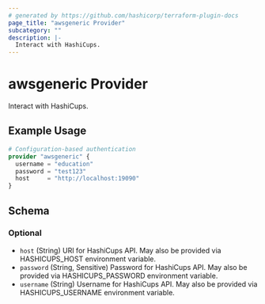```yaml
---
# generated by https://github.com/hashicorp/terraform-plugin-docs
page_title: "awsgeneric Provider"
subcategory: ""
description: |-
  Interact with HashiCups.
---
```


# awsgeneric Provider

Interact with HashiCups.

## Example Usage

```terraform
# Configuration-based authentication
provider "awsgeneric" {
  username = "education"
  password = "test123"
  host     = "http://localhost:19090"
}
```

<!-- schema generated by tfplugindocs -->
## Schema

### Optional

- `host` (String) URI for HashiCups API. May also be provided via HASHICUPS_HOST environment variable.
- `password` (String, Sensitive) Password for HashiCups API. May also be provided via HASHICUPS_PASSWORD environment variable.
- `username` (String) Username for HashiCups API. May also be provided via HASHICUPS_USERNAME environment variable.
